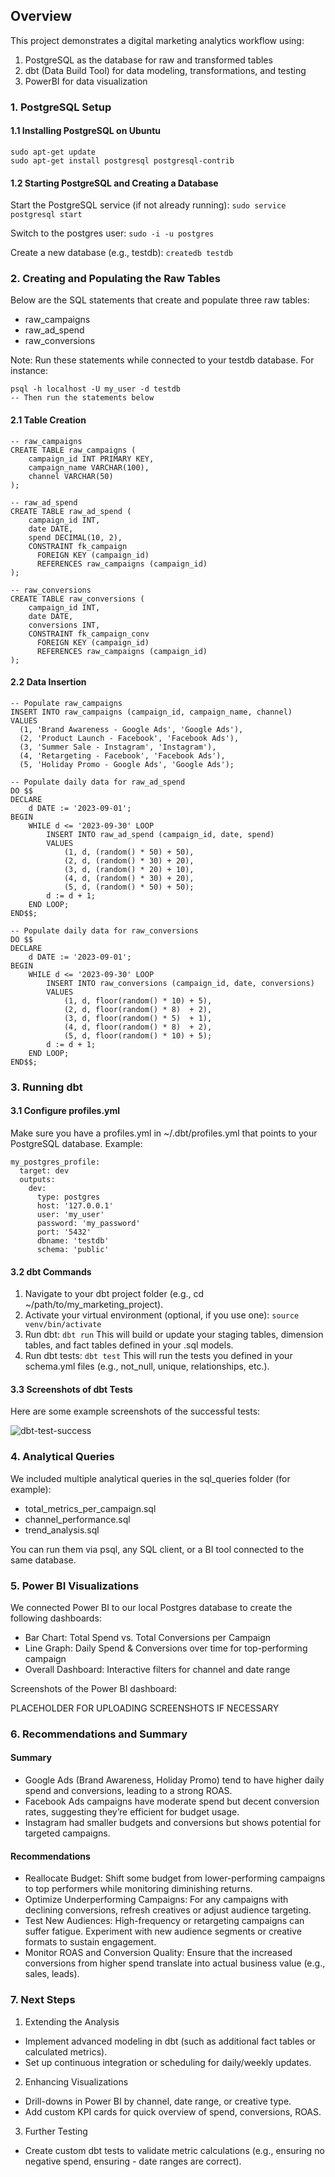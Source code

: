 ## Overview
This project demonstrates a digital marketing analytics workflow using:

1. PostgreSQL as the database for raw and transformed tables
2. dbt (Data Build Tool) for data modeling, transformations, and testing
3. PowerBI for data visualization

### 1. PostgreSQL Setup
#### 1.1 Installing PostgreSQL on Ubuntu
```
sudo apt-get update
sudo apt-get install postgresql postgresql-contrib
```

#### 1.2 Starting PostgreSQL and Creating a Database
Start the PostgreSQL service (if not already running):
```sudo service postgresql start```

Switch to the postgres user:
```sudo -i -u postgres```

Create a new database (e.g., testdb):
```createdb testdb```

### 2. Creating and Populating the Raw Tables
Below are the SQL statements that create and populate three raw tables:

- raw_campaigns
- raw_ad_spend
- raw_conversions

Note: Run these statements while connected to your testdb database. For instance:
```
psql -h localhost -U my_user -d testdb
-- Then run the statements below
```

#### 2.1 Table Creation
```
-- raw_campaigns
CREATE TABLE raw_campaigns (
    campaign_id INT PRIMARY KEY,
    campaign_name VARCHAR(100),
    channel VARCHAR(50)
);

-- raw_ad_spend
CREATE TABLE raw_ad_spend (
    campaign_id INT,
    date DATE,
    spend DECIMAL(10, 2),
    CONSTRAINT fk_campaign
      FOREIGN KEY (campaign_id)
      REFERENCES raw_campaigns (campaign_id)
);

-- raw_conversions
CREATE TABLE raw_conversions (
    campaign_id INT,
    date DATE,
    conversions INT,
    CONSTRAINT fk_campaign_conv
      FOREIGN KEY (campaign_id)
      REFERENCES raw_campaigns (campaign_id)
);
```

#### 2.2 Data Insertion
```
-- Populate raw_campaigns
INSERT INTO raw_campaigns (campaign_id, campaign_name, channel)
VALUES
  (1, 'Brand Awareness - Google Ads', 'Google Ads'),
  (2, 'Product Launch - Facebook', 'Facebook Ads'),
  (3, 'Summer Sale - Instagram', 'Instagram'),
  (4, 'Retargeting - Facebook', 'Facebook Ads'),
  (5, 'Holiday Promo - Google Ads', 'Google Ads');

-- Populate daily data for raw_ad_spend
DO $$
DECLARE
    d DATE := '2023-09-01';
BEGIN
    WHILE d <= '2023-09-30' LOOP
        INSERT INTO raw_ad_spend (campaign_id, date, spend)
        VALUES
            (1, d, (random() * 50) + 50),
            (2, d, (random() * 30) + 20),
            (3, d, (random() * 20) + 10),
            (4, d, (random() * 30) + 20),
            (5, d, (random() * 50) + 50);
        d := d + 1;
    END LOOP;
END$$;

-- Populate daily data for raw_conversions
DO $$
DECLARE
    d DATE := '2023-09-01';
BEGIN
    WHILE d <= '2023-09-30' LOOP
        INSERT INTO raw_conversions (campaign_id, date, conversions)
        VALUES
            (1, d, floor(random() * 10) + 5),
            (2, d, floor(random() * 8)  + 2),
            (3, d, floor(random() * 5)  + 1),
            (4, d, floor(random() * 8)  + 2),
            (5, d, floor(random() * 10) + 5);
        d := d + 1;
    END LOOP;
END$$;
```

### 3. Running dbt
#### 3.1 Configure profiles.yml
Make sure you have a profiles.yml in ~/.dbt/profiles.yml that points to your PostgreSQL database. Example:
```
my_postgres_profile:
  target: dev
  outputs:
    dev:
      type: postgres
      host: '127.0.0.1'
      user: 'my_user'
      password: 'my_password'
      port: '5432'
      dbname: 'testdb'
      schema: 'public'
```

#### 3.2 dbt Commands
1. Navigate to your dbt project folder (e.g., cd ~/path/to/my_marketing_project).
2. Activate your virtual environment (optional, if you use one):
```source venv/bin/activate```
3. Run dbt:
```dbt run```
This will build or update your staging tables, dimension tables, and fact tables defined in your .sql models.
4. Run dbt tests:
```dbt test```
This will run the tests you defined in your schema.yml files (e.g., not_null, unique, relationships, etc.).

#### 3.3 Screenshots of dbt Tests
Here are some example screenshots of the successful tests:

![dbt-test-success](https://github.com/gianluca95/dbt-mkt-project/blob/main/images/dbt-test.png)

### 4. Analytical Queries
We included multiple analytical queries in the sql_queries folder (for example):

- total_metrics_per_campaign.sql
- channel_performance.sql
- trend_analysis.sql

You can run them via psql, any SQL client, or a BI tool connected to the same database.

### 5. Power BI Visualizations
We connected Power BI to our local Postgres database to create the following dashboards:

- Bar Chart: Total Spend vs. Total Conversions per Campaign
- Line Graph: Daily Spend & Conversions over time for top-performing campaign
- Overall Dashboard: Interactive filters for channel and date range

Screenshots of the Power BI dashboard:

PLACEHOLDER FOR UPLOADING SCREENSHOTS IF NECESSARY

### 6. Recommendations and Summary
#### Summary
- Google Ads (Brand Awareness, Holiday Promo) tend to have higher daily spend and conversions, leading to a strong ROAS.
- Facebook Ads campaigns have moderate spend but decent conversion rates, suggesting they’re efficient for budget usage.
- Instagram had smaller budgets and conversions but shows potential for targeted campaigns.

#### Recommendations
- Reallocate Budget: Shift some budget from lower-performing campaigns to top performers while monitoring diminishing returns.
- Optimize Underperforming Campaigns: For any campaigns with declining conversions, refresh creatives or adjust audience targeting.
- Test New Audiences: High-frequency or retargeting campaigns can suffer fatigue. Experiment with new audience segments or creative formats to sustain engagement.
- Monitor ROAS and Conversion Quality: Ensure that the increased conversions from higher spend translate into actual business value (e.g., sales, leads).

### 7. Next Steps
1. Extending the Analysis
- Implement advanced modeling in dbt (such as additional fact tables or calculated metrics).
- Set up continuous integration or scheduling for daily/weekly updates.
2. Enhancing Visualizations
- Drill-downs in Power BI by channel, date range, or creative type.
- Add custom KPI cards for quick overview of spend, conversions, ROAS.
3. Further Testing
- Create custom dbt tests to validate metric calculations (e.g., ensuring no negative spend, ensuring - date ranges are correct).
